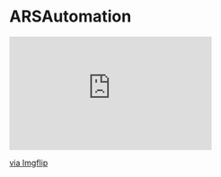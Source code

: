 # ARSAutomation
<div style="width:360px;max-width:100%;">
  <div style="height:0;padding-bottom:56.11%;position:relative;">
      <iframe width="360" height="202" style="position:absolute;top:0;left:0;width:100%;height:100%;" frameBorder="0" src="https://imgflip.com/embed/3s0t00"></iframe></div><p><a href="https://imgflip.com/gif/3s0t00">
  via Imgflip</a></p></div>
 
